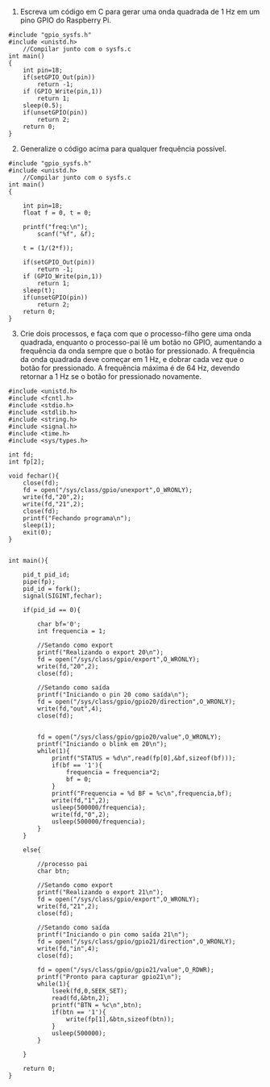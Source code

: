 1. Escreva um código em C para gerar uma onda quadrada de 1 Hz em um pino GPIO do Raspberry Pi.
```
#include "gpio_sysfs.h"
#include <unistd.h>
	//Compilar junto com o sysfs.c
int main()
{
	int pin=18;
	if(setGPIO_Out(pin))
		return -1;
	if (GPIO_Write(pin,1))
		return 1;
	sleep(0.5);
	if(unsetGPIO(pin))
		return 2;
	return 0;
}    
```
2. Generalize o código acima para qualquer frequência possível.

```
#include "gpio_sysfs.h"
#include <unistd.h>
	//Compilar junto com o sysfs.c
int main()
{
	
	int pin=18;
	float f = 0, t = 0;
	
	printf("freq:\n");
        scanf("%f", &f);
        
	t = (1/(2*f));
	
	if(setGPIO_Out(pin))
		return -1;
	if (GPIO_Write(pin,1))
		return 1;
	sleep(t);
	if(unsetGPIO(pin))
		return 2;
	return 0;
}   
```

3. Crie dois processos, e faça com que o processo-filho gere uma onda quadrada, enquanto o processo-pai lê um botão no GPIO, aumentando a frequência da onda sempre que o botão for pressionado. A frequência da onda quadrada deve começar em 1 Hz, e dobrar cada vez que o botão for pressionado. A frequência máxima é de 64 Hz, devendo retornar a 1 Hz se o botão for pressionado novamente.

```
#include <unistd.h>
#include <fcntl.h>
#include <stdio.h>
#include <stdlib.h>
#include <string.h>
#include <signal.h>
#include <time.h>
#include <sys/types.h>

int fd;
int fp[2];

void fechar(){
	close(fd);
	fd = open("/sys/class/gpio/unexport",O_WRONLY);
	write(fd,"20",2);
	write(fd,"21",2);
	close(fd);
	printf("Fechando programa\n");
	sleep(1);
	exit(0);
}


int main(){

	pid_t pid_id;
	pipe(fp);
	pid_id = fork();
	signal(SIGINT,fechar);

	if(pid_id == 0){

		char bf='0';
		int frequencia = 1;

		//Setando como export
		printf("Realizando o export 20\n");
		fd = open("/sys/class/gpio/export",O_WRONLY);
		write(fd,"20",2);
		close(fd);

		//Setando como saída
		printf("Iniciando o pin 20 como saída\n");
		fd = open("/sys/class/gpio/gpio20/direction",O_WRONLY);
		write(fd,"out",4);
		close(fd);


		fd = open("/sys/class/gpio/gpio20/value",O_WRONLY);
		printf("Iniciando o blink em 20\n");
		while(1){
			printf("STATUS = %d\n",read(fp[0],&bf,sizeof(bf)));
			if(bf == '1'){
				frequencia = frequencia*2;
				bf = 0;
			}
			printf("Frequencia = %d BF = %c\n",frequencia,bf);
			write(fd,"1",2);
			usleep(500000/frequencia);
			write(fd,"0",2);
			usleep(500000/frequencia);
		}
	}

	else{

		//processo pai
		char btn;

		//Setando como export
		printf("Realizando o export 21\n");
		fd = open("/sys/class/gpio/export",O_WRONLY);
		write(fd,"21",2);
		close(fd);

		//Setando como saída
		printf("Iniciando o pin como saída 21\n");
		fd = open("/sys/class/gpio/gpio21/direction",O_WRONLY);
		write(fd,"in",4);
		close(fd);

		fd = open("/sys/class/gpio/gpio21/value",O_RDWR);
		printf("Pronto para capturar gpio21\n");
		while(1){
			lseek(fd,0,SEEK_SET);
			read(fd,&btn,2);
			printf("BTN = %c\n",btn);
			if(btn == '1'){
				write(fp[1],&btn,sizeof(btn));
			}
			usleep(500000);
		}

	}

	return 0;
}
```








